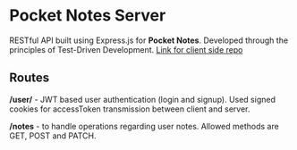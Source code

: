 # Pocket Notes Server

RESTful API built using Express.js for **Pocket Notes**. Developed through the principles of Test-Driven Development. [Link for client side repo](https://github.com/Inayath-Hussain/pocket-notes)

## Routes
**/user/** - JWT based user authentication (login and signup). Used signed cookies for accessToken transmission between client and server.

**/notes** - to handle operations regarding user notes. Allowed methods are GET, POST and PATCH.